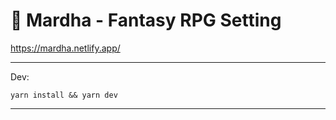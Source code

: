 # 📜 Mardha - Fantasy RPG Setting

https://mardha.netlify.app/

---

Dev:

`yarn install && yarn dev`

---
